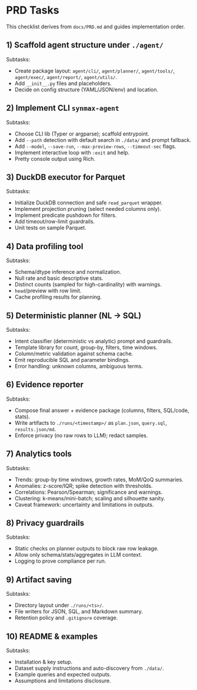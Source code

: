 # PRD Tasks

This checklist derives from `docs/PRD.md` and guides implementation order.

## 1) Scaffold agent structure under `./agent/`
Subtasks:
- Create package layout: `agent/cli/`, `agent/planner/`, `agent/tools/`, `agent/exec/`, `agent/report/`, `agent/utils/`.
- Add `__init__.py` files and placeholders.
- Decide on config structure (YAML/JSON/env) and location.

## 2) Implement CLI `synmax-agent`
Subtasks:
- Choose CLI lib (Typer or argparse); scaffold entrypoint.
- Add `--path` detection with default search in `./data/` and prompt fallback.
- Add `--model`, `--save-run`, `--max-preview-rows`, `--timeout-sec` flags.
- Implement interactive loop with `:exit` and help.
- Pretty console output using Rich.

## 3) DuckDB executor for Parquet
Subtasks:
- Initialize DuckDB connection and safe `read_parquet` wrapper.
- Implement projection pruning (select needed columns only).
- Implement predicate pushdown for filters.
- Add timeout/row-limit guardrails.
- Unit tests on sample Parquet.

## 4) Data profiling tool
Subtasks:
- Schema/dtype inference and normalization.
- Null rate and basic descriptive stats.
- Distinct counts (sampled for high-cardinality) with warnings.
- `head`/preview with row limit.
- Cache profiling results for planning.

## 5) Deterministic planner (NL → SQL)
Subtasks:
- Intent classifier (deterministic vs analytic) prompt and guardrails.
- Template library for count, group-by, filters, time windows.
- Column/metric validation against schema cache.
- Emit reproducible SQL and parameter bindings.
- Error handling: unknown columns, ambiguous terms.

## 6) Evidence reporter
Subtasks:
- Compose final answer + evidence package (columns, filters, SQL/code, stats).
- Write artifacts to `./runs/<timestamp>/` as `plan.json`, `query.sql`, `results.json/md`.
- Enforce privacy (no raw rows to LLM); redact samples.

## 7) Analytics tools
Subtasks:
- Trends: group-by time windows, growth rates, MoM/QoQ summaries.
- Anomalies: z-score/IQR; spike detection with thresholds.
- Correlations: Pearson/Spearman; significance and warnings.
- Clustering: k-means/mini-batch; scaling and silhouette sanity.
- Caveat framework: uncertainty and limitations in outputs.

## 8) Privacy guardrails
Subtasks:
- Static checks on planner outputs to block raw row leakage.
- Allow only schema/stats/aggregates in LLM context.
- Logging to prove compliance per run.

## 9) Artifact saving
Subtasks:
- Directory layout under `./runs/<ts>/`.
- File writers for JSON, SQL, and Markdown summary.
- Retention policy and `.gitignore` coverage.

## 10) README & examples
Subtasks:
- Installation & key setup.
- Dataset supply instructions and auto-discovery from `./data/`.
- Example queries and expected outputs.
- Assumptions and limitations disclosure.
